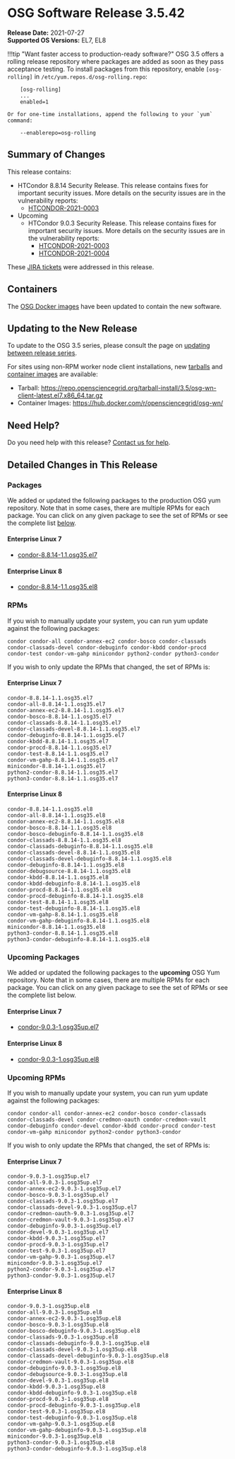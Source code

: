 OSG Software Release 3.5.42
===========================

**Release Date:** 2021-07-27  
**Supported OS Versions:** EL7, EL8

!!!tip "Want faster access to production-ready software?"
    OSG 3.5 offers a rolling release repository where packages are added as soon as they pass acceptance testing.
    To install packages from this repository, enable `[osg-rolling]` in `/etc/yum.repos.d/osg-rolling.repo`:

        [osg-rolling]
        ...
        enabled=1

    Or for one-time installations, append the following to your `yum` command:

        --enablerepo=osg-rolling

Summary of Changes
------------------

This release contains:

-   HTCondor 8.8.14 Security Release. This release contains fixes for important security issues. More details on the security issues are in the vulnerability reports:
    -   [HTCONDOR-2021-0003](http://htcondor.org/security/vulnerabilities/HTCONDOR-2021-0003/)
-   Upcoming
    -   HTCondor 9.0.3 Security Release. This release contains fixes for important security issues. More details on the security issues are in the vulnerability reports:
        -   [HTCONDOR-2021-0003](http://htcondor.org/security/vulnerabilities/HTCONDOR-2021-0003/)
        -   [HTCONDOR-2021-0004](http://htcondor.org/security/vulnerabilities/HTCONDOR-2021-0004/)

These
[JIRA tickets](https://opensciencegrid.atlassian.net/issues/?jql=project%20%3D%20SOFTWARE%20AND%20fixVersion%20in%20(3.5.42%2C3.5.42-upcoming)%20ORDER%20BY%20priority%20DESC%2C%20key%20DESC)
were addressed in this release.

Containers
----------

The [OSG Docker images](https://hub.docker.com/u/opensciencegrid/) have been updated to contain the new software.

Updating to the New Release
---------------------------

To update to the OSG 3.5 series, please consult the page on
[updating between release series](../updating-to-osg-35.md).

For sites using non-RPM worker node client installations, new [tarballs](../../worker-node/install-wn-tarball.md) and
[container images](../../worker-node/using-wn-containers.md) are available:

- Tarball: <https://repo.opensciencegrid.org/tarball-install/3.5/osg-wn-client-latest.el7.x86_64.tar.gz>
- Container Images: <https://hub.docker.com/r/opensciencegrid/osg-wn/>

Need Help?
----------

Do you need help with this release? [Contact us for help](../../common/help.md).

Detailed Changes in This Release
--------------------------------

### Packages

We added or updated the following packages to the production OSG yum repository.
Note that in some cases, there are multiple RPMs for each package.
You can click on any given package to see the set of RPMs or see the complete list [below](#rpms).

#### Enterprise Linux 7

-   [condor-8.8.14-1.1.osg35.el7](https://koji.chtc.wisc.edu/koji/search?match=glob&type=build&terms=condor-8.8.14-1.1.osg35.el7)

#### Enterprise Linux 8

-   [condor-8.8.14-1.1.osg35.el8](https://koji.chtc.wisc.edu/koji/search?match=glob&type=build&terms=condor-8.8.14-1.1.osg35.el8)

### RPMs

If you wish to manually update your system, you can run yum update against the following packages:

    condor condor-all condor-annex-ec2 condor-bosco condor-classads condor-classads-devel condor-debuginfo condor-kbdd condor-procd condor-test condor-vm-gahp minicondor python2-condor python3-condor 

If you wish to only update the RPMs that changed, the set of RPMs is:

#### Enterprise Linux 7

``` file
condor-8.8.14-1.1.osg35.el7
condor-all-8.8.14-1.1.osg35.el7
condor-annex-ec2-8.8.14-1.1.osg35.el7
condor-bosco-8.8.14-1.1.osg35.el7
condor-classads-8.8.14-1.1.osg35.el7
condor-classads-devel-8.8.14-1.1.osg35.el7
condor-debuginfo-8.8.14-1.1.osg35.el7
condor-kbdd-8.8.14-1.1.osg35.el7
condor-procd-8.8.14-1.1.osg35.el7
condor-test-8.8.14-1.1.osg35.el7
condor-vm-gahp-8.8.14-1.1.osg35.el7
minicondor-8.8.14-1.1.osg35.el7
python2-condor-8.8.14-1.1.osg35.el7
python3-condor-8.8.14-1.1.osg35.el7
```

#### Enterprise Linux 8

``` file
condor-8.8.14-1.1.osg35.el8
condor-all-8.8.14-1.1.osg35.el8
condor-annex-ec2-8.8.14-1.1.osg35.el8
condor-bosco-8.8.14-1.1.osg35.el8
condor-bosco-debuginfo-8.8.14-1.1.osg35.el8
condor-classads-8.8.14-1.1.osg35.el8
condor-classads-debuginfo-8.8.14-1.1.osg35.el8
condor-classads-devel-8.8.14-1.1.osg35.el8
condor-classads-devel-debuginfo-8.8.14-1.1.osg35.el8
condor-debuginfo-8.8.14-1.1.osg35.el8
condor-debugsource-8.8.14-1.1.osg35.el8
condor-kbdd-8.8.14-1.1.osg35.el8
condor-kbdd-debuginfo-8.8.14-1.1.osg35.el8
condor-procd-8.8.14-1.1.osg35.el8
condor-procd-debuginfo-8.8.14-1.1.osg35.el8
condor-test-8.8.14-1.1.osg35.el8
condor-test-debuginfo-8.8.14-1.1.osg35.el8
condor-vm-gahp-8.8.14-1.1.osg35.el8
condor-vm-gahp-debuginfo-8.8.14-1.1.osg35.el8
minicondor-8.8.14-1.1.osg35.el8
python3-condor-8.8.14-1.1.osg35.el8
python3-condor-debuginfo-8.8.14-1.1.osg35.el8
```

### Upcoming Packages

We added or updated the following packages to the **upcoming** OSG Yum repository.
Note that in some cases, there are multiple RPMs for each package.
You can click on any given package to see the set of RPMs or see the complete list below.

#### Enterprise Linux 7

-   [condor-9.0.3-1.osg35up.el7](https://koji.chtc.wisc.edu/koji/search?match=glob&type=build&terms=condor-9.0.3-1.osg35up.el7)

#### Enterprise Linux 8

-   [condor-9.0.3-1.osg35up.el8](https://koji.chtc.wisc.edu/koji/search?match=glob&type=build&terms=condor-9.0.3-1.osg35up.el8)

### Upcoming RPMs

If you wish to manually update your system, you can run yum update against the following packages:

    condor condor-all condor-annex-ec2 condor-bosco condor-classads condor-classads-devel condor-credmon-oauth condor-credmon-vault condor-debuginfo condor-devel condor-kbdd condor-procd condor-test condor-vm-gahp minicondor python2-condor python3-condor 

If you wish to only update the RPMs that changed, the set of RPMs is:

#### Enterprise Linux 7

``` file
condor-9.0.3-1.osg35up.el7
condor-all-9.0.3-1.osg35up.el7
condor-annex-ec2-9.0.3-1.osg35up.el7
condor-bosco-9.0.3-1.osg35up.el7
condor-classads-9.0.3-1.osg35up.el7
condor-classads-devel-9.0.3-1.osg35up.el7
condor-credmon-oauth-9.0.3-1.osg35up.el7
condor-credmon-vault-9.0.3-1.osg35up.el7
condor-debuginfo-9.0.3-1.osg35up.el7
condor-devel-9.0.3-1.osg35up.el7
condor-kbdd-9.0.3-1.osg35up.el7
condor-procd-9.0.3-1.osg35up.el7
condor-test-9.0.3-1.osg35up.el7
condor-vm-gahp-9.0.3-1.osg35up.el7
minicondor-9.0.3-1.osg35up.el7
python2-condor-9.0.3-1.osg35up.el7
python3-condor-9.0.3-1.osg35up.el7
```

#### Enterprise Linux 8

``` file
condor-9.0.3-1.osg35up.el8
condor-all-9.0.3-1.osg35up.el8
condor-annex-ec2-9.0.3-1.osg35up.el8
condor-bosco-9.0.3-1.osg35up.el8
condor-bosco-debuginfo-9.0.3-1.osg35up.el8
condor-classads-9.0.3-1.osg35up.el8
condor-classads-debuginfo-9.0.3-1.osg35up.el8
condor-classads-devel-9.0.3-1.osg35up.el8
condor-classads-devel-debuginfo-9.0.3-1.osg35up.el8
condor-credmon-vault-9.0.3-1.osg35up.el8
condor-debuginfo-9.0.3-1.osg35up.el8
condor-debugsource-9.0.3-1.osg35up.el8
condor-devel-9.0.3-1.osg35up.el8
condor-kbdd-9.0.3-1.osg35up.el8
condor-kbdd-debuginfo-9.0.3-1.osg35up.el8
condor-procd-9.0.3-1.osg35up.el8
condor-procd-debuginfo-9.0.3-1.osg35up.el8
condor-test-9.0.3-1.osg35up.el8
condor-test-debuginfo-9.0.3-1.osg35up.el8
condor-vm-gahp-9.0.3-1.osg35up.el8
condor-vm-gahp-debuginfo-9.0.3-1.osg35up.el8
minicondor-9.0.3-1.osg35up.el8
python3-condor-9.0.3-1.osg35up.el8
python3-condor-debuginfo-9.0.3-1.osg35up.el8
```
